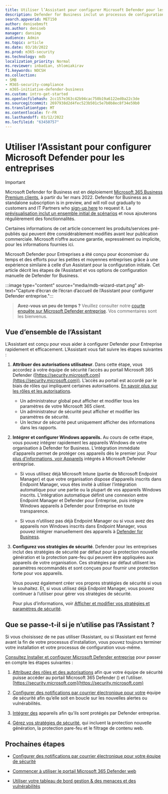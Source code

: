 ```yaml
---
title: Utiliser l’Assistant pour configurer Microsoft Defender pour les entreprises
description: Defender for Business inclut un processus de configuration et de configuration similaire à celui de l’Assistant. Utilisez l’Assistant pour gagner du temps et des efforts.
search.appverid: MET150
author: denisebmsft
ms.author: deniseb
manager: dansimp
audience: Admin
ms.topic: article
ms.date: 03/10/2022
ms.prod: m365-security
ms.technology: mdb
localization_priority: Normal
ms.reviewer: inbadian, shlomiakirav
f1.keywords: NOCSH
ms.collection:
- SMB
- M365-security-compliance
- m365-initiative-defender-business
ms.custom: intro-get-started
ms.openlocfilehash: 2cc157e363c42b94cac750b19a6122ed0a22c3de
ms.sourcegitcommit: 2697938d2d4fec523b501c5e7b0b8ec8f34e59b0
ms.translationtype: MT
ms.contentlocale: fr-FR
ms.lasthandoff: 03/12/2022
ms.locfileid: "63450757"
---
```

# <a name="use-the-wizard-to-set-up-microsoft-defender-for-business"></a>Utiliser l’Assistant pour configurer Microsoft Defender pour les entreprises

> [!IMPORTANT]
> Microsoft Defender for Business est en déploiement [Microsoft 365 Business Premium clients,](../../business-premium/index.md) à partir du 1er mars 2022. Defender for Business as a standalone subscription is in preview, and will roll out gradually to customers and IT Partners who [sign-up here](https://aka.ms/mdb-preview) to request it. La [prévisualisation inclut un ensemble initial de scénarios](mdb-tutorials.md#try-these-preview-scenarios) et nous ajouterons régulièrement des fonctionnalités.
> 
> Certaines informations de cet article concernent les produits/services pré-publiés qui peuvent être considérablement modifiés avant leur publication commerciale. Microsoft n’offre aucune garantie, expressément ou implicite, pour les informations fournies ici. 

Microsoft Defender pour Entreprises a été conçu pour économiser du temps et des efforts pour les petites et moyennes entreprises grâce à une expérience similaire à celle d’un Assistant pour la configuration initiale. Cet article décrit les étapes de l’Assistant et vos options de configuration manuelle de Defender for Business.

:::image type="content" source="media/mdb-wizard-start.png" alt-text="Capture d’écran de l’écran d’accueil de l’Assistant pour configurer Defender entreprise.":::

>
> **Avez-vous un peu de temps ?**
> Veuillez consulter notre <a href="https://microsoft.qualtrics.com/jfe/form/SV_0JPjTPHGEWTQr4y" target="_blank">courte enquête sur Microsoft Defender entreprise</a>. Vos commentaires sont les bienvenus.
>

## <a name="overview-of-the-wizard"></a>Vue d’ensemble de l’Assistant

L’Assistant est conçu pour vous aider à configurer Defender pour Entreprise rapidement et efficacement. L’Assistant vous fait suivre les étapes suivantes :

1. **Attribuer des autorisations utilisateur**. Dans cette étape, vous accordez à votre équipe de sécurité l’accès au portail Microsoft 365 Defender ([https://security.microsoft.com](https://security.microsoft.com)). L’accès au portail est accordé par le biais de rôles qui impliquent certaines autorisations. [En savoir plus sur les rôles et les autorisations](mdb-roles-permissions.md).

   - Un administrateur global peut afficher et modifier tous les paramètres de votre Microsoft 365 client. 
   - Un administrateur de sécurité peut afficher et modifier les paramètres de sécurité. 
   - Un lecteur de sécurité peut uniquement afficher des informations dans les rapports. 

2. **Intégrer et configurer Windows appareils.** Au cours de cette étape, vous pouvez intégrer rapidement les appareils Windows de votre organisation à Defender for Business. L’intégration immédiate d’appareils permet de protéger ces appareils dès le premier jour. Pour [plus d’informations, voir Appareils](mdb-onboard-devices.md) intégrés à Microsoft Defender entreprise.

   - Si vous utilisez déjà Microsoft Intune (partie de Microsoft Endpoint Manager) et que votre organisation dispose d’appareils inscrits dans Endpoint Manager, vous êtes invité à utiliser l’intégration automatique pour une partie ou la plupart de [](mdb-onboard-devices.md#automatic-onboarding-for-windows-devices-enrolled-in-microsoft-endpoint-manager) vos appareils Windows inscrits. L’intégration automatique définit une connexion entre Endpoint Manager et Defender pour Entreprise, puis intègre Windows appareils à Defender pour Entreprise en toute transparence.

   - Si vous n’utilisez pas déjà Endpoint Manager ou si vous avez des appareils non Windows inscrits dans Endpoint Manager, vous pouvez intégrer manuellement des appareils à [Defender for Business](mdb-onboard-devices.md#local-script-in-defender-for-business). 
   
3. **Configurez vos stratégies de sécurité**. Defender pour les entreprises inclut des stratégies de sécurité par défaut pour la protection nouvelle génération et la protection pare-feu qui peuvent être appliquées aux appareils de votre organisation. Ces stratégies par défaut utilisent les paramètres recommandés et sont conçues pour fournir une protection forte pour vos appareils. 

   Vous pouvez également créer vos propres stratégies de sécurité si vous le souhaitez. Et, si vous utilisez déjà Endpoint Manager, vous pouvez continuer à l’utiliser pour gérer vos stratégies de sécurité. 

   Pour plus d’informations, voir [Afficher et modifier vos stratégies et paramètres de sécurité](mdb-configure-security-settings.md).

## <a name="what-happens-if-i-dont-use-the-wizard"></a>Que se passe-t-il si je n’utilise pas l’Assistant ?

Si vous choisissez de ne pas utiliser l’Assistant, ou si l’Assistant est fermé avant la fin de votre processus d’installation, vous pouvez toujours terminer votre installation et votre processus de configuration vous-même. 

[Consultez Installer et configurer Microsoft Defender entreprise](mdb-setup-configuration.md) pour passer en compte les étapes suivantes :

1. [Attribuez des rôles et des autorisations](mdb-roles-permissions.md) afin que votre équipe de sécurité puisse accéder au portail Microsoft 365 Defender () et l’utiliser.[https://security.microsoft.com](https://security.microsoft.com)

2. [Configurer des notifications par courrier électronique pour votre](mdb-email-notifications.md) équipe de sécurité afin qu’elle soit en boucle sur les nouvelles alertes ou vulnérabilités.

3. [Intégrer des](mdb-onboard-devices.md) appareils afin qu’ils sont protégés par Defender entreprise.

4. [Gérez vos stratégies de sécurité](mdb-configure-security-settings.md), qui incluent la protection nouvelle génération, la protection pare-feu et le filtrage de contenu web.

## <a name="next-steps"></a>Prochaines étapes

- [Configurer des notifications par courrier électronique pour votre équipe de sécurité](mdb-email-notifications.md)

- [Commencer à utiliser le portail Microsoft 365 Defender web](mdb-get-started.md)

- [Utiliser votre tableau de bord gestion & des menaces et des vulnérabilités](mdb-view-tvm-dashboard.md)